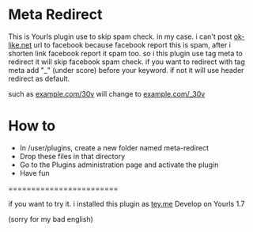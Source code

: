 Meta Redirect
====================

This is Yourls plugin use to skip spam check.
in my case. i can't post [ok-like.net](https://ok-like.net) url to facebook because facebook report this is spam, after i shorten link facebook report it spam too. so i this plugin use tag meta to redirect it will skip facebook spam check. if you want to redirect with tag meta add "_" (under score) before your keyword. if not it will use header redirect as default.

such as [example.com/30v](http://example.com/30v) will change to [example.com/_30v](http://kuy.me/30v)

How to
===================
* In /user/plugins, create a new folder named meta-redirect
* Drop these files in that directory
* Go to the Plugins administration page and activate the plugin
* Have fun

========================

if you want to try it. i installed this plugin as [tey.me](https://tey.me)
Develop on Yourls 1.7

(sorry for my bad english)

